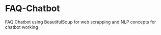 # FAQ-Chatbot
FAQ Chatbot using BeautifulSoup for web scrapping and NLP concepts for chatbot working
